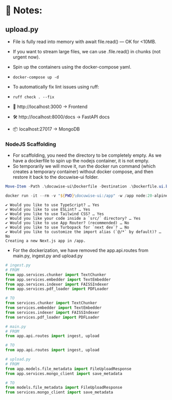 # 🔁 Notes:

## upload.py

* File is fully read into memory with await file.read() — OK for <10MB.
* If you want to stream large files, we can use .file.read() in chunks (not urgent now).

* Spin up the containers using the docker-compose yaml.
* `docker-compose up -d`

* To automatically fix lint issues using ruff:
* `ruff check . --fix`


* 🚀 http://localhost:3000 → Frontend

* 🛠️ http://localhost:8000/docs → FastAPI docs

* 📦 localhost:27017 → MongoDB

### NodeJS Scaffolding
* For scaffolding, you need the directory to be completely empty. As we have a dockerfile to spin up the nodejs container, it is not empty.
* So temporarily we will move it, run the docker run command (which creates a temporary container) without docker compose, and then restore it back to the docuwise-ui folder.

```powershell
Move-Item -Path .\docuwise-ui\Dockerfile -Destination .\Dockerfile.ui.bak

docker run -it --rm -v "${PWD}\docuwise-ui:/app" -w /app node:20-alpine npx create-next-app@latest .
```

```
✔ Would you like to use TypeScript? … Yes
✔ Would you like to use ESLint? … Yes
✔ Would you like to use Tailwind CSS? … Yes
✔ Would you like your code inside a `src/` directory? … Yes
✔ Would you like to use App Router? (recommended) … No
✔ Would you like to use Turbopack for `next dev`? … No
✔ Would you like to customize the import alias (`@/*` by default)? … No
Creating a new Next.js app in /app.
```

* For the dockerization, we have removed the app.api.routes from main.py, ingest.py and upload.py

```python
# ingest.py
# FROM
from app.services.chunker import TextChunker
from app.services.embedder import TextEmbedder
from app.services.indexer import FAISSIndexer
from app.services.pdf_loader import PDFLoader

# TO
from services.chunker import TextChunker
from services.embedder import TextEmbedder
from services.indexer import FAISSIndexer
from services.pdf_loader import PDFLoader

# main.py
# FROM
from app.api.routes import ingest, upload

# TO
from app.api.routes import ingest, upload

# upload.py
# FROM
from app.models.file_metadata import FileUploadResponse
from app.services.mongo_client import save_metadata

# TO
from models.file_metadata import FileUploadResponse
from services.mongo_client import save_metadata
```
